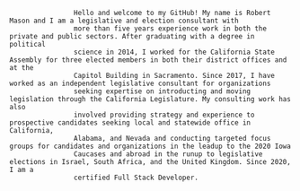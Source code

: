                     Hello and welcome to my GitHub! My name is Robert Mason and I am a legislative and election consultant with
                    more than five years experience work in both the private and public sectors. After graduating with a degree in political
                    science in 2014, I worked for the California State Assembly for three elected members in both their district offices and at the
                    Capitol Building in Sacramento. Since 2017, I have worked as an independent legislative consultant for organizations
                    seeking expertise on introducting and moving legislation through the California Legislature. My consulting work has also
                    involved providing strategy and experience to prospective candidates seeking local and statewide office in California,
                    Alabama, and Nevada and conducting targeted focus groups for candidates and organizations in the leadup to the 2020 Iowa
                    Caucases and abroad in the runup to legislative elections in Israel, South Africa, and the United Kingdom. Since 2020, I am a 
                    certified Full Stack Developer.
